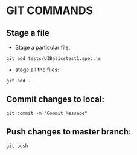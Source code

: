 # GIT COMMANDS

## Stage a file

 - Stage a particular file:
 
 ```git add tests/UIBasicstest1.spec.js```

 - stage all the files:

 ```git add .```

 ## Commit changes to local:

 ```git commit -m "Commit Message"```

 ## Push changes to master branch:

 ```git push```

